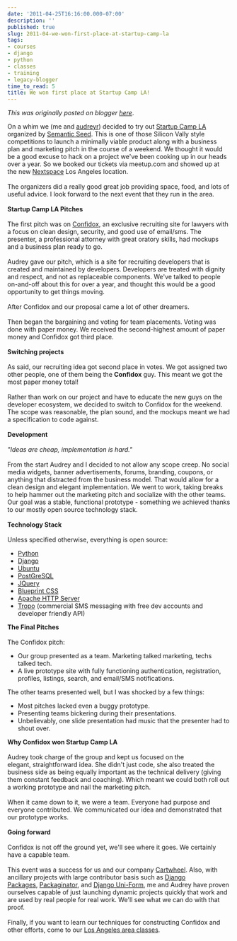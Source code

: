 ```yaml
---
date: '2011-04-25T16:16:00.000-07:00'
description: ''
published: true
slug: 2011-04-we-won-first-place-at-startup-camp-la
tags:
- courses
- django
- python
- classes
- training
- legacy-blogger
time_to_read: 5
title: We won first place at Startup Camp LA!
---
```


*This was originally posted on blogger [here](https://pydanny.blogspot.com/2011/04/we-won-first-place-at-startup-camp-la.html)*.

On a whim we (me and <a href="http://twitter.com/audreyr">audreyr</a>) decided to try out <a href="http://los-angeles.startupcamper.com/">Startup Camp LA</a> organized by <a href="http://semanticseed.com/">Semantic Seed</a>. This is one of those Silicon Vally style competitions to launch a minimally viable product along with a business plan and marketing pitch in the course of a weekend. We thought it would be a good excuse to hack on a project we've been cooking up in our heads over a year. So we booked our tickets via meetup.com and showed up at the new <a href="http://nextspace.us/">Nextspace</a> Los Angeles location.<br /><br />The organizers did a really good great job providing space, food, and lots of useful advice. I look forward to the next event that they run in the area.<br /><br /><b>Startup Camp LA Pitches</b><br /><br />The first pitch was on <a href="http://confidox.cartwheelweb.com/">Confidox</a>, an exclusive recruiting site for lawyers with a focus on clean design, security, and good use of email/sms. The presenter, a professional attorney with great oratory skills, had mockups and a business plan ready to go.<br /><br />Audrey gave our pitch, which is a site for recruiting developers that is created and maintained by developers. Developers are treated with dignity and respect, and not as&nbsp;replaceable&nbsp;components. We've talked to people on-and-off about this for over a year, and thought this would be a good opportunity to get things moving.<br /><br />After Confidox and our proposal came a lot of other dreamers.<br /><br />Then began the bargaining and voting for team placements. Voting was done with paper money. We&nbsp;received&nbsp;the second-highest amount of paper money and Confidox got third place.<br /><br /><b>Switching projects</b><br /><br />As said, our recruiting idea got second place in votes. We got assigned two other people, one of them being the <b>Confidox</b> guy. This meant we got the most paper money total!<br /><br />Rather than work on our project and have to educate the new guys on the developer ecosystem, we decided to switch to Confidox for the weekend. The scope was reasonable, the plan sound, and the mockups meant we had a specification to code against.<br /><br /><b>Development</b><br /><br /><i>"Ideas are cheap, implementation is hard."</i><br /><br />From the start Audrey and I decided to not allow any scope creep. No social media widgets, banner advertisements, forums, branding, coupons, or anything that distracted from the business model. That would allow for a clean design and elegant implementation. We went to work, taking breaks to help hammer out the marketing pitch and socialize with the other teams. Our goal was a stable, functional prototype - something we achieved thanks to our mostly open source technology stack.<br /><br /><b>Technology Stack</b><br /><br />Unless specified otherwise, everything is open source:<br /><ul><li><a href="http://python.org/">Python</a></li><li><a href="http://djangoproject.com/">Django</a></li><li><a href="http://www.ubuntu.com/">Ubuntu</a></li><li><a href="http://www.postgresql.org/">PostGreSQL</a></li><li><a href="http://jquery.com/">JQuery</a></li><li><a href="http://www.blueprintcss.org/">Blueprint CSS</a></li><li><a href="http://httpd.apache.org/">Apache HTTP Server</a></li><li><a href="http://tropo.com/">Tropo</a> (commercial&nbsp;SMS messaging with free dev accounts and developer friendly API)</li></ul><b>The Final Pitches</b><br /><br /><div style="margin-bottom: 0px; margin-left: 0px; margin-right: 0px; margin-top: 0px;">The Confidox pitch:</div><ul><li>Our group presented as a team. Marketing talked marketing, techs talked tech.</li><li>A live prototype site with fully functioning authentication, registration, profiles, listings, search, and email/SMS notifications.&nbsp;</li></ul>The other teams presented well, but I was shocked by a few things:<br /><ul><li>Most pitches lacked even a buggy prototype.</li><li>Presenting teams bickering during their presentations.</li><li>Unbelievably, one slide presentation had music that the presenter had to shout over.</li></ul><b>Why Confidox won Startup Camp LA</b><br /><br />Audrey took charge of the group and kept us focused on the elegant,&nbsp;straightforward idea. She didn't just code, she also treated the business side as being equally important as the technical delivery (giving them constant feedback and coaching). Which meant we could both roll out a working prototype and nail the marketing pitch.<br /><br />When it came down to it, we were a team. Everyone had purpose and everyone contributed.&nbsp;We communicated our idea and demonstrated that our prototype works.<br /><br /><b>Going forward</b><br /><br />Confidox is not off the ground yet, we'll see where it goes. We certainly have a capable team.<br /><br />This event was a success for us and our company <a href="http://cartwheelweb.com/">Cartwheel</a>. Also, with ancillary projects with large contributor basis such as&nbsp;<a href="http://djangopackages.com/">Django Packages</a>,&nbsp;<a href="https://github.com/cartwheelweb/packaginator">Packaginator</a>, and <a href="https://github.com/pydanny/django-uni-form">Django Uni-Form</a>, me and Audrey have proven ourselves capable of just launching dynamic projects quickly that work and are used by real people for real work. We'll see what we can do with that proof.<br /><br />Finally, if you want to learn our techniques for constructing Confidox and other efforts, come to our <a href="http://cartwheelweb.eventbrite.com/">Los Angeles area classes</a>.